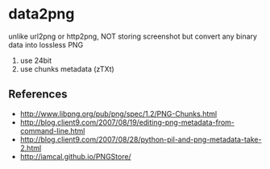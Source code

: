 data2png
========

unlike url2png or http2png, NOT storing screenshot but convert any binary data into lossless PNG


1. use 24bit
2. use chunks metadata (zTXt)


References
----------


 - http://www.libpng.org/pub/png/spec/1.2/PNG-Chunks.html
 - http://blog.client9.com/2007/08/19/editing-png-metadata-from-command-line.html
 - http://blog.client9.com/2007/08/28/python-pil-and-png-metadata-take-2.html
 - http://iamcal.github.io/PNGStore/
